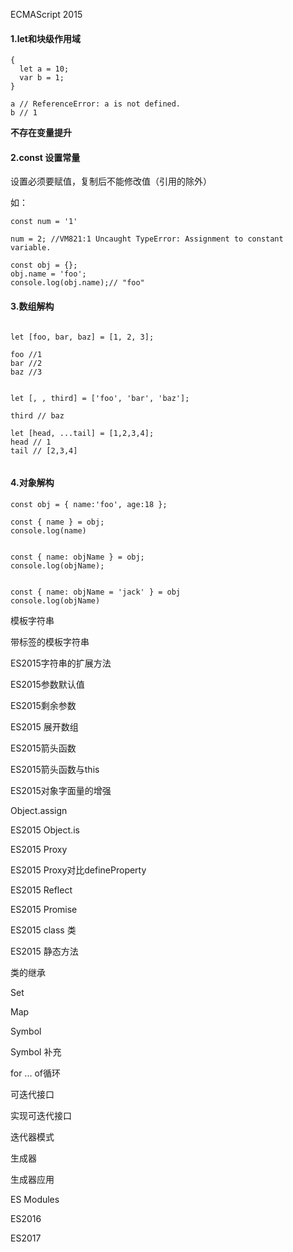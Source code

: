 ECMAScript 2015

#### 1.let和块级作用域 

```
{
  let a = 10;
  var b = 1;
}

a // ReferenceError: a is not defined.
b // 1
```

**不存在变量提升**


#### 2.const 设置常量

设置必须要赋值，复制后不能修改值（引用的除外）

如：
```
const num = '1'

num = 2; //VM821:1 Uncaught TypeError: Assignment to constant variable.
```

```
const obj = {};
obj.name = 'foo';
console.log(obj.name);// "foo"

```

#### 3.数组解构

```

let [foo, bar, baz] = [1, 2, 3];

foo //1
bar //2
baz //3


let [, , third] = ['foo', 'bar', 'baz'];

third // baz

let [head, ...tail] = [1,2,3,4];
head // 1
tail // [2,3,4]


```

#### 4.对象解构

```
const obj = { name:'foo', age:18 };

const { name } = obj;
console.log(name)


const { name: objName } = obj;
console.log(objName);


const { name: objName = 'jack' } = obj
console.log(objName)
```





模板字符串

带标签的模板字符串

ES2015字符串的扩展方法

ES2015参数默认值

ES2015剩余参数

ES2015 展开数组

ES2015箭头函数

ES2015箭头函数与this

ES2015对象字面量的增强

Object.assign

ES2015 Object.is

ES2015 Proxy

ES2015 Proxy对比defineProperty

ES2015 Reflect

ES2015 Promise

ES2015 class 类

ES2015 静态方法

类的继承

Set

Map

Symbol

Symbol  补充

for ... of循环

可迭代接口

实现可迭代接口

迭代器模式

生成器

生成器应用

ES Modules

ES2016

ES2017












